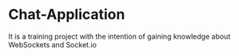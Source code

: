 # Chat-Application
It is a training project with the intention of gaining knowledge about WebSockets and Socket.io
